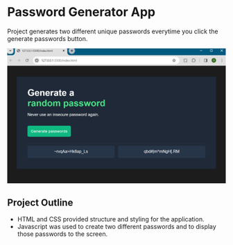 # Password Generator App

Project generates two different unique passwords everytime you click the
generate passwords button.  

![Image of password generator app](Password-Generator-Pic.png)

## Project Outline

- HTML and CSS provided structure and styling for the application.
- Javascript was used to create two different passwords and to display those passwords to the screen. 
